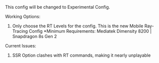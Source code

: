This config will be changed to Experimental Config.

Working Options:
1. Only choose the RT Levels for the config. This is the new Mobile Ray-Tracing Config
*Minimum Requirements: Mediatek Dimensity 8200 | Snapdragon 8s Gen 2

Current Issues:
1. SSR Option clashes with RT commands, making it nearly unplayable